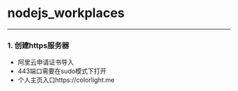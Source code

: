 # nodejs_workplaces
----

### 1. 创建https服务器
* 阿里云申请证书导入
* 443端口需要在sudo模式下打开
* 个人主页入口https://colorlight.me
